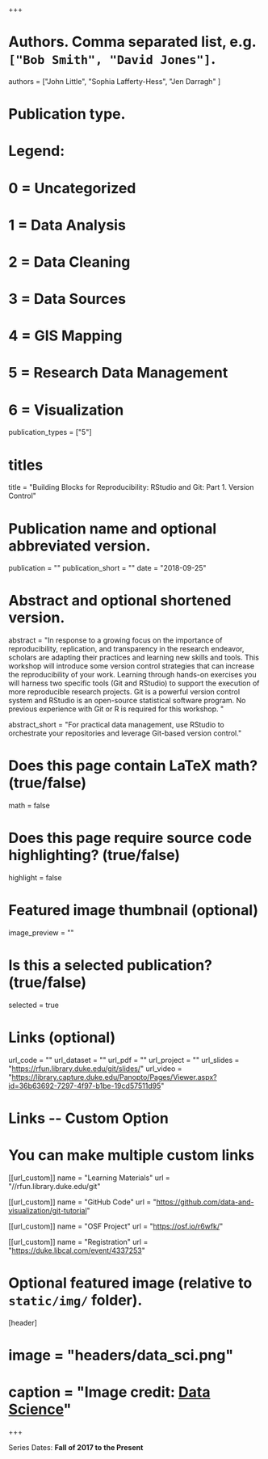 +++

# Authors. Comma separated list, e.g. `["Bob Smith", "David Jones"]`.
authors = ["John Little", "Sophia Lafferty-Hess", "Jen Darragh" ]

# Publication type.
# Legend:
# 0 = Uncategorized
# 1 =	Data Analysis
# 2 = Data Cleaning
# 3 = Data Sources
# 4 = GIS Mapping
# 5 = Research Data Management
# 6 = Visualization
publication_types = ["5"]

# titles
title = "Building Blocks for Reproducibility: RStudio and Git:  Part 1. Version Control"

# Publication name and optional abbreviated version.
publication = ""
publication_short = ""
date = "2018-09-25"

# Abstract and optional shortened version.
abstract = "In response to a growing focus on the importance of reproducibility, replication, and transparency in the research endeavor, scholars are adapting their practices and learning new skills and tools. This workshop will introduce some version control strategies that can increase the reproducibility of your work. Learning through hands-on exercises you will harness two specific tools (Git and RStudio) to support the execution of more reproducible research projects. Git is a powerful version control system and RStudio is an open-source statistical software program. No previous experience with Git or R is required for this workshop. "

abstract_short = "For practical data management, use RStudio to orchestrate your repositories and leverage Git-based version control."

# Does this page contain LaTeX math? (true/false)
math = false

# Does this page require source code highlighting? (true/false)
highlight = false

# Featured image thumbnail (optional)
image_preview = ""

# Is this a selected publication? (true/false)
selected = true

# Links (optional)
url_code = ""
url_dataset = ""
url_pdf = ""
url_project = ""
url_slides = "https://rfun.library.duke.edu/git/slides/"
url_video = "https://library.capture.duke.edu/Panopto/Pages/Viewer.aspx?id=36b63692-7297-4f97-b1be-19cd57511d95"

# Links -- Custom Option
# You can make multiple custom links
[[url_custom]]
name = "Learning Materials"
url = "//rfun.library.duke.edu/git"

[[url_custom]]
name = "GitHub Code"
url = "https://github.com/data-and-visualization/git-tutorial"

[[url_custom]]
name = "OSF Project"
url = "https://osf.io/r6wfk/"

[[url_custom]]
name = "Registration"
url = "https://duke.libcal.com/event/4337253"

# Optional featured image (relative to `static/img/` folder).
[header]
# image = "headers/data_sci.png"
# caption = "Image credit: [Data   Science](https://commons.wikimedia.org/wiki/File:Data_visualization_process_v1.png)"

+++

Series Dates:
**Fall of 2017 to the Present**
